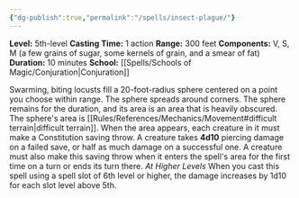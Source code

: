 ```yaml
---
{"dg-publish":true,"permalink":"/spells/insect-plague/"}
---
```


**Level:** 5th-level
**Casting Time:** 1 action
**Range:** 300 feet
**Components:** V, S, M (a few grains of sugar, some kernels of grain, and a smear of fat)
**Duration:** 10 minutes
**School:** [[Spells/Schools of Magic/Conjuration\|Conjuration]]

Swarming, biting locusts fill a 20-foot-radius sphere centered on a point you choose within range. The sphere spreads around corners. The sphere remains for the duration, and its area is an area that is heavily obscured. The sphere's area is [[Rules/References/Mechanics/Movement#difficult terrain\|difficult terrain]].
When the area appears, each creature in it must make a Constitution saving throw. A creature takes **4d10** piercing damage on a failed save, or half as much damage on a successful one. A creature must also make this saving throw when it enters the spell's area for the first time on a turn or ends its turn there.
_At Higher Levels_
When you cast this spell using a spell slot of 6th level or higher, the damage increases by 1d10 for each slot level above 5th.